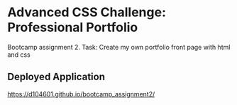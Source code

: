 # Advanced CSS Challenge: Professional Portfolio
Bootcamp assignment 2. Task: Create my own portfolio front page with html and css

## Deployed Application
https://d104601.github.io/bootcamp_assignment2/
